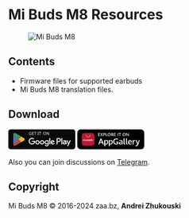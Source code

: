 # Mi Buds M8 Resources

<dl><dd><img src="/logo.jpg?raw=true" alt="Mi Buds M8"></dd></dl>


## Contents
- Firmware files for supported earbuds
- Mi Buds M8 translation files.


## Download

<a href="https://play.google.com/store/apps/details?id=bz.zaa.mibudsm8"><img alt="Get it on Google Play" src="googleplay-black-en.svg" width="135" height="40"/></a>
<a href="https://appgallery.huawei.com/app/C106054801"><img alt="Get it on Huawei AppGallery" src="appgallery-black-en.svg" width="135" height="40"/></a>

Also you can join discussions on [Telegram](https://t.me/mibudsm8).


## Copyright
Mi Buds M8 © 2016-2024 zaa.bz, **Andrei Zhukouski**
